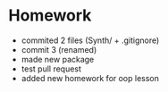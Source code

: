 # Homework
- commited 2 files (Synth/ + .gitignore)
- commit 3 (renamed)
- made new package 
- test pull request
- added new homework for oop lesson

